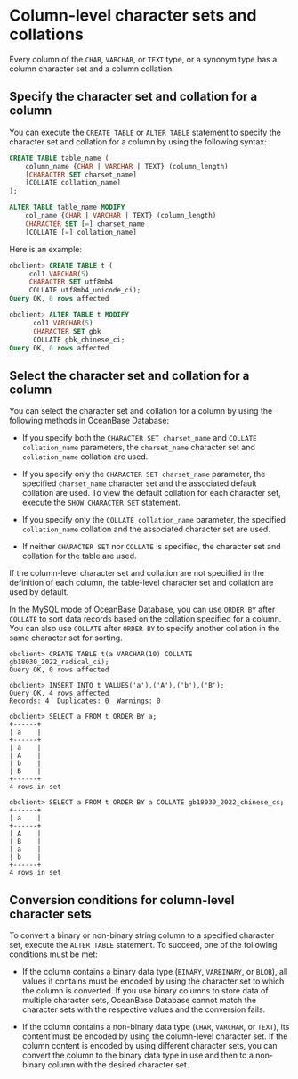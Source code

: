 # Column-level character sets and collations

Every column of the `CHAR`, `VARCHAR`, or `TEXT` type, or a synonym type has a column character set and a column collation.

## Specify the character set and collation for a column

You can execute the `CREATE TABLE` or `ALTER TABLE` statement to specify the character set and collation for a column by using the following syntax:

```sql
CREATE TABLE table_name (
    column_name {CHAR | VARCHAR | TEXT} (column_length)
    [CHARACTER SET charset_name]
    [COLLATE collation_name]
);

ALTER TABLE table_name MODIFY
    col_name {CHAR | VARCHAR | TEXT} (column_length)
    CHARACTER SET [=] charset_name
    [COLLATE [=] collation_name]
```

Here is an example:

```sql
obclient> CREATE TABLE t (     
     col1 VARCHAR(5)       
     CHARACTER SET utf8mb4       
     COLLATE utf8mb4_unicode_ci);
Query OK, 0 rows affected

obclient> ALTER TABLE t MODIFY
      col1 VARCHAR(5)
      CHARACTER SET gbk
      COLLATE gbk_chinese_ci;
Query OK, 0 rows affected
```


## Select the character set and collation for a column

You can select the character set and collation for a column by using the following methods in OceanBase Database:

* If you specify both the `CHARACTER SET charset_name` and `COLLATE collation_name` parameters, the `charset_name` character set and `collation_name` collation are used.

* If you specify only the `CHARACTER SET charset_name` parameter, the specified `charset_name` character set and the associated default collation are used. To view the default collation for each character set, execute the `SHOW CHARACTER SET` statement.

* If you specify only the `COLLATE collation_name` parameter, the specified `collation_name` collation and the associated character set are used.

* If neither `CHARACTER SET` nor `COLLATE` is specified, the character set and collation for the table are used.

If the column-level character set and collation are not specified in the definition of each column, the table-level character set and collation are used by default.

In the MySQL mode of OceanBase Database, you can use `ORDER BY` after `COLLATE` to sort data records based on the collation specified for a column. You can also use `COLLATE` after `ORDER BY` to specify another collation in the same character set for sorting.

```shell
obclient> CREATE TABLE t(a VARCHAR(10) COLLATE gb18030_2022_radical_ci);
Query OK, 0 rows affected

obclient> INSERT INTO t VALUES('a'),('A'),('b'),('B');
Query OK, 4 rows affected
Records: 4  Duplicates: 0  Warnings: 0

obclient> SELECT a FROM t ORDER BY a;
+------+
| a    |
+------+
| a    |
| A    |
| b    |
| B    |
+------+
4 rows in set

obclient> SELECT a FROM t ORDER BY a COLLATE gb18030_2022_chinese_cs;
+------+
| a    |
+------+
| A    |
| B    |
| a    |
| b    |
+------+
4 rows in set
```

## Conversion conditions for column-level character sets

To convert a binary or non-binary string column to a specified character set, execute the `ALTER TABLE` statement. To succeed, one of the following conditions must be met:

* If the column contains a binary data type (`BINARY`, `VARBINARY`, or `BLOB`), all values it contains must be encoded by using the character set to which the column is converted. If you use binary columns to store data of multiple character sets, OceanBase Database cannot match the character sets with the respective values and the conversion fails.

* If the column contains a non-binary data type (`CHAR`, `VARCHAR`, or `TEXT`), its content must be encoded by using the column-level character set. If the column content is encoded by using different character sets, you can convert the column to the binary data type in use and then to a non-binary column with the desired character set.
